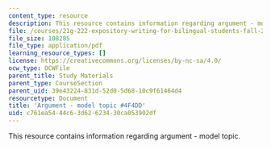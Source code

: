 ```yaml
---
content_type: resource
description: This resource contains information regarding argument - model topic.
file: /courses/21g-222-expository-writing-for-bilingual-students-fall-2002/c761ea5444c63d62623430ca053902df_MIT21G_222F02_argmntmodel.pdf
file_size: 108285
file_type: application/pdf
learning_resource_types: []
license: https://creativecommons.org/licenses/by-nc-sa/4.0/
ocw_type: OCWFile
parent_title: Study Materials
parent_type: CourseSection
parent_uid: 39e43224-831d-52d0-5d68-10c9f61464d4
resourcetype: Document
title: 'Argument - model topic #4F4DD'
uid: c761ea54-44c6-3d62-6234-30ca053902df
---
```

This resource contains information regarding argument - model topic.